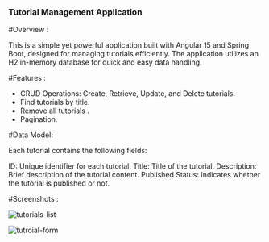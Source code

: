 ### Tutorial Management Application

#Overview : 

This is a simple yet powerful application built with Angular 15 and Spring Boot, designed for managing tutorials efficiently. The application utilizes an H2 in-memory database for quick and easy data handling.

#Features :

- CRUD Operations: Create, Retrieve, Update, and Delete tutorials.
- Find tutorials by title.
- Remove all tutorials .
- Pagination.

#Data Model:

Each tutorial contains the following fields:

ID: Unique identifier for each tutorial.
Title: Title of the tutorial.
Description: Brief description of the tutorial content.
Published Status: Indicates whether the tutorial is published or not.

#Screenshots :

![tutorials-list](https://github.com/user-attachments/assets/926d001d-26bd-4c5a-858e-9cd4fa037d43)

![tutroial-form](https://github.com/user-attachments/assets/2d78f864-3af5-481a-b784-dce7544b5f9a)


